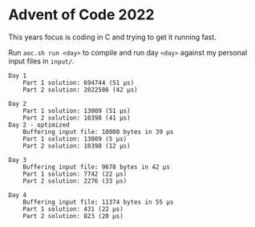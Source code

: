 # Advent of Code 2022

This years focus is coding in C and trying to get it running fast.

Run `aoc.sh run <day>` to compile and run day `<day>` against my personal input files in `input/`.

```
Day 1
	Part 1 solution: 694744 (51 µs)
	Part 2 solution: 2022586 (42 µs)

Day 2
	Part 1 solution: 13009 (51 µs)
	Part 2 solution: 10398 (41 µs)
Day 2 - optimized
	Buffering input file: 10000 bytes in 39 µs
	Part 1 solution: 13009 (5 µs)
	Part 2 solution: 10398 (12 µs)

Day 3
	Buffering input file: 9678 bytes in 42 µs
	Part 1 solution: 7742 (22 µs)
	Part 2 solution: 2276 (33 µs)

Day 4
	Buffering input file: 11374 bytes in 55 µs
	Part 1 solution: 431 (22 µs)
	Part 2 solution: 823 (20 µs)
```
